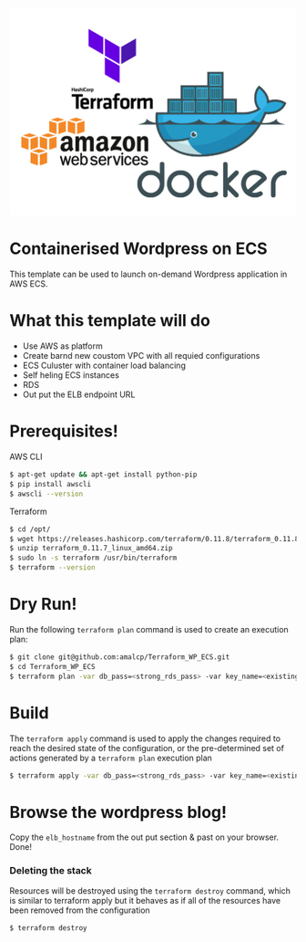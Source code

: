 <p align="center"> 
<img src="./imgs/tf_aws_ecs.png">
</p>


# Containerised Wordpress on ECS 
This template can be used to launch on-demand Wordpress application in AWS ECS.

# What this template will do

  - Use AWS as platform
  - Create barnd new coustom VPC with all requied configurations
  - ECS Culuster with container load balancing
  - Self heling ECS instances 
  - RDS   
  - Out put the ELB endpoint URL
  
#  Prerequisites!

 AWS CLI 
```sh
$ apt-get update && apt-get install python-pip
$ pip install awscli
$ awscli --version
```
Terraform
```sh
$ cd /opt/
$ wget https://releases.hashicorp.com/terraform/0.11.8/terraform_0.11.8_linux_amd64.zip
$ unzip terraform_0.11.7_linux_amd64.zip
$ sudo ln -s terraform /usr/bin/terraform
$ terraform --version
```
 
# Dry Run!

Run the following `terraform plan` command is used to create an execution plan:
```sh
$ git clone git@github.com:amalcp/Terraform_WP_ECS.git
$ cd Terraform_WP_ECS
$ terraform plan -var db_pass=<strong_rds_pass> -var key_name=<existing_ec2_key_name>
```
# Build
  The `terraform apply` command is used to apply the changes required to reach the desired state of the configuration, or the pre-determined set of actions generated by a `terraform plan` execution plan
  
  ```sh
$ terraform apply -var db_pass=<strong_rds_pass> -var key_name=<existing_ec2_key_name
```

# Browse the wordpress blog!
Copy the `elb_hostname` from the out put section & past on your browser.
Done! 

### Deleting the stack

Resources will be destroyed using the `terraform destroy` command, which is similar to terraform apply but it behaves as if all of the resources have been removed from the configuration


```sh
$ terraform destroy
```
